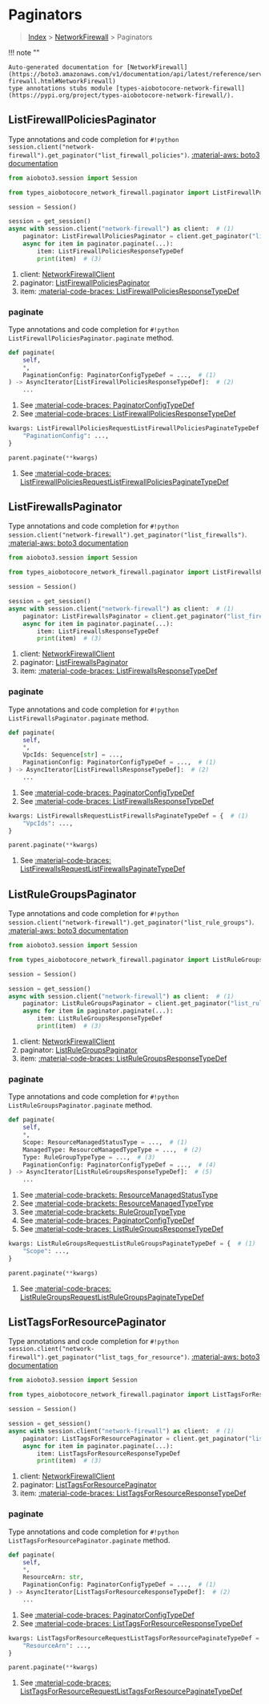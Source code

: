 # Paginators

> [Index](../README.md) > [NetworkFirewall](./README.md) > Paginators

!!! note ""

    Auto-generated documentation for [NetworkFirewall](https://boto3.amazonaws.com/v1/documentation/api/latest/reference/services/network-firewall.html#NetworkFirewall)
    type annotations stubs module [types-aiobotocore-network-firewall](https://pypi.org/project/types-aiobotocore-network-firewall/).

## ListFirewallPoliciesPaginator

Type annotations and code completion for `#!python session.client("network-firewall").get_paginator("list_firewall_policies")`.
[:material-aws: boto3 documentation](https://boto3.amazonaws.com/v1/documentation/api/latest/reference/services/network-firewall.html#NetworkFirewall.Paginator.ListFirewallPolicies)

```python title="Usage example"
from aioboto3.session import Session

from types_aiobotocore_network_firewall.paginator import ListFirewallPoliciesPaginator

session = Session()

session = get_session()
async with session.client("network-firewall") as client:  # (1)
    paginator: ListFirewallPoliciesPaginator = client.get_paginator("list_firewall_policies")  # (2)
    async for item in paginator.paginate(...):
        item: ListFirewallPoliciesResponseTypeDef
        print(item)  # (3)
```

1. client: [NetworkFirewallClient](./client.md)
2. paginator: [ListFirewallPoliciesPaginator](./paginators.md#listfirewallpoliciespaginator)
3. item: [:material-code-braces: ListFirewallPoliciesResponseTypeDef](./type_defs.md#listfirewallpoliciesresponsetypedef) 


### paginate

Type annotations and code completion for `#!python ListFirewallPoliciesPaginator.paginate` method.

```python title="Method definition"
def paginate(
    self,
    *,
    PaginationConfig: PaginatorConfigTypeDef = ...,  # (1)
) -> AsyncIterator[ListFirewallPoliciesResponseTypeDef]:  # (2)
    ...
```

1. See [:material-code-braces: PaginatorConfigTypeDef](./type_defs.md#paginatorconfigtypedef) 
2. See [:material-code-braces: ListFirewallPoliciesResponseTypeDef](./type_defs.md#listfirewallpoliciesresponsetypedef) 


```python title="Usage example with kwargs"
kwargs: ListFirewallPoliciesRequestListFirewallPoliciesPaginateTypeDef = {  # (1)
    "PaginationConfig": ...,
}

parent.paginate(**kwargs)
```

1. See [:material-code-braces: ListFirewallPoliciesRequestListFirewallPoliciesPaginateTypeDef](./type_defs.md#listfirewallpoliciesrequestlistfirewallpoliciespaginatetypedef) 
## ListFirewallsPaginator

Type annotations and code completion for `#!python session.client("network-firewall").get_paginator("list_firewalls")`.
[:material-aws: boto3 documentation](https://boto3.amazonaws.com/v1/documentation/api/latest/reference/services/network-firewall.html#NetworkFirewall.Paginator.ListFirewalls)

```python title="Usage example"
from aioboto3.session import Session

from types_aiobotocore_network_firewall.paginator import ListFirewallsPaginator

session = Session()

session = get_session()
async with session.client("network-firewall") as client:  # (1)
    paginator: ListFirewallsPaginator = client.get_paginator("list_firewalls")  # (2)
    async for item in paginator.paginate(...):
        item: ListFirewallsResponseTypeDef
        print(item)  # (3)
```

1. client: [NetworkFirewallClient](./client.md)
2. paginator: [ListFirewallsPaginator](./paginators.md#listfirewallspaginator)
3. item: [:material-code-braces: ListFirewallsResponseTypeDef](./type_defs.md#listfirewallsresponsetypedef) 


### paginate

Type annotations and code completion for `#!python ListFirewallsPaginator.paginate` method.

```python title="Method definition"
def paginate(
    self,
    *,
    VpcIds: Sequence[str] = ...,
    PaginationConfig: PaginatorConfigTypeDef = ...,  # (1)
) -> AsyncIterator[ListFirewallsResponseTypeDef]:  # (2)
    ...
```

1. See [:material-code-braces: PaginatorConfigTypeDef](./type_defs.md#paginatorconfigtypedef) 
2. See [:material-code-braces: ListFirewallsResponseTypeDef](./type_defs.md#listfirewallsresponsetypedef) 


```python title="Usage example with kwargs"
kwargs: ListFirewallsRequestListFirewallsPaginateTypeDef = {  # (1)
    "VpcIds": ...,
}

parent.paginate(**kwargs)
```

1. See [:material-code-braces: ListFirewallsRequestListFirewallsPaginateTypeDef](./type_defs.md#listfirewallsrequestlistfirewallspaginatetypedef) 
## ListRuleGroupsPaginator

Type annotations and code completion for `#!python session.client("network-firewall").get_paginator("list_rule_groups")`.
[:material-aws: boto3 documentation](https://boto3.amazonaws.com/v1/documentation/api/latest/reference/services/network-firewall.html#NetworkFirewall.Paginator.ListRuleGroups)

```python title="Usage example"
from aioboto3.session import Session

from types_aiobotocore_network_firewall.paginator import ListRuleGroupsPaginator

session = Session()

session = get_session()
async with session.client("network-firewall") as client:  # (1)
    paginator: ListRuleGroupsPaginator = client.get_paginator("list_rule_groups")  # (2)
    async for item in paginator.paginate(...):
        item: ListRuleGroupsResponseTypeDef
        print(item)  # (3)
```

1. client: [NetworkFirewallClient](./client.md)
2. paginator: [ListRuleGroupsPaginator](./paginators.md#listrulegroupspaginator)
3. item: [:material-code-braces: ListRuleGroupsResponseTypeDef](./type_defs.md#listrulegroupsresponsetypedef) 


### paginate

Type annotations and code completion for `#!python ListRuleGroupsPaginator.paginate` method.

```python title="Method definition"
def paginate(
    self,
    *,
    Scope: ResourceManagedStatusType = ...,  # (1)
    ManagedType: ResourceManagedTypeType = ...,  # (2)
    Type: RuleGroupTypeType = ...,  # (3)
    PaginationConfig: PaginatorConfigTypeDef = ...,  # (4)
) -> AsyncIterator[ListRuleGroupsResponseTypeDef]:  # (5)
    ...
```

1. See [:material-code-brackets: ResourceManagedStatusType](./literals.md#resourcemanagedstatustype) 
2. See [:material-code-brackets: ResourceManagedTypeType](./literals.md#resourcemanagedtypetype) 
3. See [:material-code-brackets: RuleGroupTypeType](./literals.md#rulegrouptypetype) 
4. See [:material-code-braces: PaginatorConfigTypeDef](./type_defs.md#paginatorconfigtypedef) 
5. See [:material-code-braces: ListRuleGroupsResponseTypeDef](./type_defs.md#listrulegroupsresponsetypedef) 


```python title="Usage example with kwargs"
kwargs: ListRuleGroupsRequestListRuleGroupsPaginateTypeDef = {  # (1)
    "Scope": ...,
}

parent.paginate(**kwargs)
```

1. See [:material-code-braces: ListRuleGroupsRequestListRuleGroupsPaginateTypeDef](./type_defs.md#listrulegroupsrequestlistrulegroupspaginatetypedef) 
## ListTagsForResourcePaginator

Type annotations and code completion for `#!python session.client("network-firewall").get_paginator("list_tags_for_resource")`.
[:material-aws: boto3 documentation](https://boto3.amazonaws.com/v1/documentation/api/latest/reference/services/network-firewall.html#NetworkFirewall.Paginator.ListTagsForResource)

```python title="Usage example"
from aioboto3.session import Session

from types_aiobotocore_network_firewall.paginator import ListTagsForResourcePaginator

session = Session()

session = get_session()
async with session.client("network-firewall") as client:  # (1)
    paginator: ListTagsForResourcePaginator = client.get_paginator("list_tags_for_resource")  # (2)
    async for item in paginator.paginate(...):
        item: ListTagsForResourceResponseTypeDef
        print(item)  # (3)
```

1. client: [NetworkFirewallClient](./client.md)
2. paginator: [ListTagsForResourcePaginator](./paginators.md#listtagsforresourcepaginator)
3. item: [:material-code-braces: ListTagsForResourceResponseTypeDef](./type_defs.md#listtagsforresourceresponsetypedef) 


### paginate

Type annotations and code completion for `#!python ListTagsForResourcePaginator.paginate` method.

```python title="Method definition"
def paginate(
    self,
    *,
    ResourceArn: str,
    PaginationConfig: PaginatorConfigTypeDef = ...,  # (1)
) -> AsyncIterator[ListTagsForResourceResponseTypeDef]:  # (2)
    ...
```

1. See [:material-code-braces: PaginatorConfigTypeDef](./type_defs.md#paginatorconfigtypedef) 
2. See [:material-code-braces: ListTagsForResourceResponseTypeDef](./type_defs.md#listtagsforresourceresponsetypedef) 


```python title="Usage example with kwargs"
kwargs: ListTagsForResourceRequestListTagsForResourcePaginateTypeDef = {  # (1)
    "ResourceArn": ...,
}

parent.paginate(**kwargs)
```

1. See [:material-code-braces: ListTagsForResourceRequestListTagsForResourcePaginateTypeDef](./type_defs.md#listtagsforresourcerequestlisttagsforresourcepaginatetypedef) 
